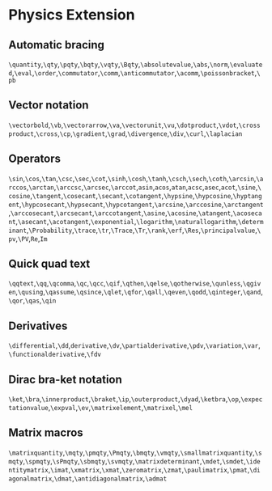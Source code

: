# Physics Extension

## Automatic bracing

`\quantity`,`\qty`,`\pqty`,`\bqty`,`\vqty`,`\Bqty`,`\absolutevalue`,`\abs`,`\norm`,`\evaluated`,`\eval`,`\order`,`\commutator`,`\comm`,`\anticommutator`,`\acomm`,`\poissonbracket`,`\pb`

## Vector notation

`\vectorbold`,`\vb`,`\vectorarrow`,`\va`,`\vectorunit`,`\vu`,`\dotproduct`,`\vdot`,`\crossproduct`,`\cross`,`\cp`,`\gradient`,`\grad`,`\divergence`,`\div`,`\curl`,`\laplacian`

## Operators

`\sin`,`\cos`,`\tan`,`\csc`,`\sec`,`\cot`,`\sinh`,`\cosh`,`\tanh`,`\csch`,`\sech`,`\coth`,`\arcsin`,`\arccos`,`\arctan`,`\arccsc`,`\arcsec`,`\arccot`,`asin`,`acos`,`atan`,`acsc`,`asec`,`acot`,`\sine`,`\cosine`,`\tangent`,`\cosecant`,`\secant`,`\cotangent`,`\hypsine`,`\hypcosine`,`\hyptangent`,`\hypcosecant`,`\hypsecant`,`\hypcotangent`,`\arcsine`,`\arccosine`,`\arctangent`,`\arccosecant`,`\arcsecant`,`\arccotangent`,`\asine`,`\acosine`,`\atangent`,`\acosecant`,`\asecant`,`\acotangent`,`\exponential`,`\logarithm`,`\naturallogarithm`,`\determinant`,`\Probability`,`\trace`,`\tr`,`\Trace`,`\Tr`,`\rank`,`\erf`,`\Res`,`\principalvalue`,`\pv`,`\PV`,`Re`,`Im`

## Quick quad text

`\qqtext`,`\qq`,`\qcomma`,`\qc`,`\qcc`,`\qif`,`\qthen`,`\qelse`,`\qotherwise`,`\qunless`,`\qgiven`,`\qusing`,`\qassume`,`\qsince`,`\qlet`,`\qfor`,`\qall`,`\qeven`,`\qodd`,`\qinteger`,`\qand`,`\qor`,`\qas`,`\qin`

## Derivatives

`\differential`,`\dd`,`derivative`,`\dv`,`\partialderivative`,`\pdv`,`\variation`,`\var`,`\functionalderivative`,`\fdv`

## Dirac bra-ket notation

`\ket`,`\bra`,`\innerproduct`,`\braket`,`\ip`,`\outerproduct`,`\dyad`,`\ketbra`,`\op`,`\expectationvalue`,`\expval`,`\ev`,`\matrixelement`,`\matrixel`,`\mel`

## Matrix macros

`\matrixquantity`,`\mqty`,`\pmqty`,`\Pmqty`,`\bmqty`,`\vmqty`,`\smallmatrixquantity`,`\smqty`,`\spmqty`,`\sPmqty`,`\sbmqty`,`\svmqty`,`\matrixdeterminant`,`\mdet`,`\smdet`,`\identitymatrix`,`\imat`,`\xmatrix`,`\xmat`,`\zeromatrix`,`\zmat`,`\paulimatrix`,`\pmat`,`\diagonalmatrix`,`\dmat`,`\antidiagonalmatrix`,`\admat`
